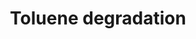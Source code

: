 ---
annotations:
- type: Pathway Ontology
  value: toluene and xylene degradation pathway
authors:
- Jacobwindsor
- Khanspers
- Fehrhart
- MaintBot
- Eweitz
description: 'Adapted from: http://www.kegg.jp/kegg-bin/show_pathway?ko01220'
last-edited: 2021-05-21
organisms:
- Escherichia coli
redirect_from:
- /index.php/Pathway:WP3667
- /instance/WP3667
schema-jsonld:
- '@context': https://schema.org/
  '@id': https://wikipathways.github.io/pathways/WP3667.html
  '@type': Dataset
  creator:
    '@type': Organization
    name: WikiPathways
  description: 'Adapted from: http://www.kegg.jp/kegg-bin/show_pathway?ko01220'
  keywords:
  - Benzaldehyde
  - Pyrocatechol
  - Toluene
  - Benzoic acid
  - Benzyl alcohol
  - Muconolactone
  - 3-oxoadipate
  license: CC0
  name: Toluene degradation
seo: CreativeWork
title: Toluene degradation
wpid: WP3667
---